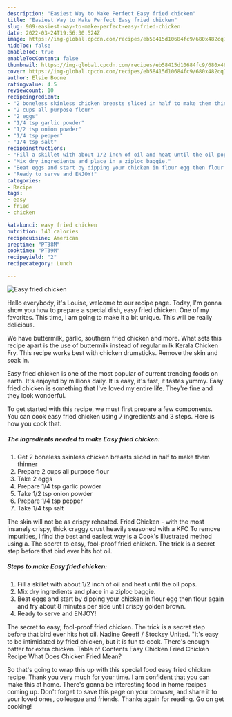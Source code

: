 ```yaml
---
description: "Easiest Way to Make Perfect Easy fried chicken"
title: "Easiest Way to Make Perfect Easy fried chicken"
slug: 909-easiest-way-to-make-perfect-easy-fried-chicken
date: 2022-03-24T19:56:30.524Z
image: https://img-global.cpcdn.com/recipes/eb58415d10684fc9/680x482cq70/easy-fried-chicken-recipe-main-photo.jpg
hideToc: false
enableToc: true
enableTocContent: false
thumbnail: https://img-global.cpcdn.com/recipes/eb58415d10684fc9/680x482cq70/easy-fried-chicken-recipe-main-photo.jpg
cover: https://img-global.cpcdn.com/recipes/eb58415d10684fc9/680x482cq70/easy-fried-chicken-recipe-main-photo.jpg
author: Elsie Boone
ratingvalue: 4.5
reviewcount: 10
recipeingredient:
- "2 boneless skinless chicken breasts sliced in half to make them thinner"
- "2 cups all purpose flour"
- "2 eggs"
- "1/4 tsp garlic powder"
- "1/2 tsp onion powder"
- "1/4 tsp pepper"
- "1/4 tsp salt"
recipeinstructions:
- "Fill a skillet with about 1/2 inch of oil and heat until the oil pops."
- "Mix dry ingredients and place in a ziploc baggie."
- "Beat eggs and start by dipping your chicken in flour egg then flour again and fry about 8 minutes per side until crispy golden brown."
- "Ready to serve and ENJOY!"
categories:
- Recipe
tags:
- easy
- fried
- chicken

katakunci: easy fried chicken 
nutrition: 143 calories
recipecuisine: American
preptime: "PT38M"
cooktime: "PT39M"
recipeyield: "2"
recipecategory: Lunch

---
```



![Easy fried chicken](https://img-global.cpcdn.com/recipes/eb58415d10684fc9/680x482cq70/easy-fried-chicken-recipe-main-photo.jpg)

Hello everybody, it's Louise, welcome to our recipe page. Today, I'm gonna show you how to prepare a special dish, easy fried chicken. One of my favorites. This time, I am going to make it a bit unique. This will be really delicious.

We have buttermilk, garlic, southern fried chicken and more. What sets this recipe apart is the use of buttermilk instead of regular milk Kerala Chicken Fry. This recipe works best with chicken drumsticks. Remove the skin and soak in.

Easy fried chicken is one of the most popular of current trending foods on earth. It's enjoyed by millions daily. It is easy, it's fast, it tastes yummy. Easy fried chicken is something that I've loved my entire life. They're fine and they look wonderful.


To get started with this recipe, we must first prepare a few components. You can cook easy fried chicken using 7 ingredients and 3 steps. Here is how you cook that.

<!--inarticleads1-->

##### The ingredients needed to make Easy fried chicken:

1. Get 2 boneless skinless chicken breasts sliced in half to make them thinner
1. Prepare 2 cups all purpose flour
1. Take 2 eggs
1. Prepare 1/4 tsp garlic powder
1. Take 1/2 tsp onion powder
1. Prepare 1/4 tsp pepper
1. Take 1/4 tsp salt


The skin will not be as crispy reheated. Fried Chicken - with the most insanely crispy, thick craggy crust heavily seasoned with a KFC To remove impurities, I find the best and easiest way is a Cook&#39;s Illustrated method using a. The secret to easy, fool-proof fried chicken. The trick is a secret step before that bird ever hits hot oil. 

<!--inarticleads2-->

##### Steps to make Easy fried chicken:

1. Fill a skillet with about 1/2 inch of oil and heat until the oil pops.
1. Mix dry ingredients and place in a ziploc baggie.
1. Beat eggs and start by dipping your chicken in flour egg then flour again and fry about 8 minutes per side until crispy golden brown.
1. Ready to serve and ENJOY!

The secret to easy, fool-proof fried chicken. The trick is a secret step before that bird ever hits hot oil. Nadine Greeff / Stocksy United. &#34;It&#39;s easy to be intimidated by fried chicken, but it is fun to cook. There&#39;s enough batter for extra chicken. Table of Contents Easy Chicken Fried Chicken Recipe What Does Chicken Fried Mean? 

So that's going to wrap this up with this special food easy fried chicken recipe. Thank you very much for your time. I am confident that you can make this at home. There's gonna be interesting food in home recipes coming up. Don't forget to save this page on your browser, and share it to your loved ones, colleague and friends. Thanks again for reading. Go on get cooking!

